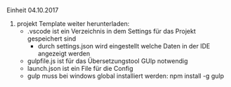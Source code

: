 Einheit 04.10.2017

1. projekt Template weiter herunterladen:
    - .vscode ist ein Verzeichnis in dem Settings für das Projekt gespeichert sind 
        - durch settings.json wird eingestellt welche Daten in der IDE angezeigt werden 
    - gulpfile.js ist für das Übersetzungstool GUlp notwendig
    - launch.json ist ein File für die Config 
    - gulp muss bei windows global installiert werden: npm install -g gulp 
    